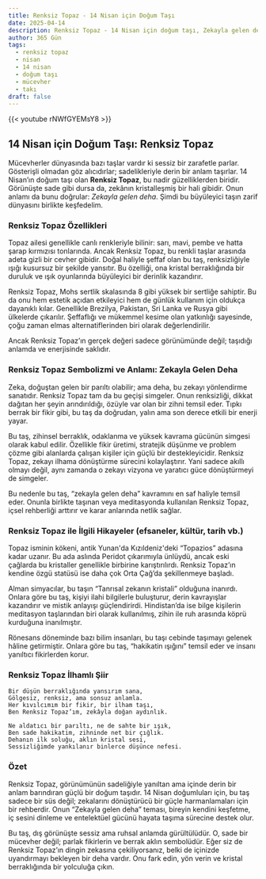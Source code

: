 ```yaml
---
title: Renksiz Topaz - 14 Nisan için Doğum Taşı
date: 2025-04-14
description: Renksiz Topaz - 14 Nisan için doğum taşı, Zekayla gelen deha sembolü. Bu özel taşın derin anlamını öğrenin.
author: 365 Gün
tags:
  - renksiz topaz
  - nisan
  - 14 nisan
  - doğum taşı
  - mücevher
  - takı
draft: false
---
```


{{< youtube rNWfGYEMsY8 >}}

## 14 Nisan için Doğum Taşı: Renksiz Topaz

Mücevherler dünyasında bazı taşlar vardır ki sessiz bir zarafetle parlar. Gösterişli olmadan göz alıcıdırlar; sadelikleriyle derin bir anlam taşırlar. 14 Nisan’ın doğum taşı olan **Renksiz Topaz**, bu nadir güzelliklerden biridir. Görünüşte sade gibi dursa da, zekânın kristalleşmiş bir hali gibidir. Onun anlamı da bunu doğrular: _Zekayla gelen deha_. Şimdi bu büyüleyici taşın zarif dünyasını birlikte keşfedelim.

### Renksiz Topaz Özellikleri

Topaz ailesi genellikle canlı renkleriyle bilinir: sarı, mavi, pembe ve hatta şarap kırmızısı tonlarında. Ancak Renksiz Topaz, bu renkli taşlar arasında adeta gizli bir cevher gibidir. Doğal haliyle şeffaf olan bu taş, renksizliğiyle ışığı kusursuz bir şekilde yansıtır. Bu özelliği, ona kristal berraklığında bir duruluk ve ışık oyunlarında büyüleyici bir derinlik kazandırır.

Renksiz Topaz, Mohs sertlik skalasında 8 gibi yüksek bir sertliğe sahiptir. Bu da onu hem estetik açıdan etkileyici hem de günlük kullanım için oldukça dayanıklı kılar. Genellikle Brezilya, Pakistan, Sri Lanka ve Rusya gibi ülkelerde çıkarılır. Şeffaflığı ve mükemmel kesime olan yatkınlığı sayesinde, çoğu zaman elmas alternatiflerinden biri olarak değerlendirilir.

Ancak Renksiz Topaz’ın gerçek değeri sadece görünümünde değil; taşıdığı anlamda ve enerjisinde saklıdır.

### Renksiz Topaz Sembolizmi ve Anlamı: Zekayla Gelen Deha

Zeka, doğuştan gelen bir parıltı olabilir; ama deha, bu zekayı yönlendirme sanatıdır. Renksiz Topaz tam da bu geçişi simgeler. Onun renksizliği, dikkat dağıtan her şeyin arındırıldığı, özüyle var olan bir zihni temsil eder. Tıpkı berrak bir fikir gibi, bu taş da doğrudan, yalın ama son derece etkili bir enerji yayar.

Bu taş, zihinsel berraklık, odaklanma ve yüksek kavrama gücünün simgesi olarak kabul edilir. Özellikle fikir üretimi, stratejik düşünme ve problem çözme gibi alanlarda çalışan kişiler için güçlü bir destekleyicidir. Renksiz Topaz, zekayı ilhama dönüştürme sürecini kolaylaştırır. Yani sadece akıllı olmayı değil, aynı zamanda o zekayı vizyona ve yaratıcı güce dönüştürmeyi de simgeler.

Bu nedenle bu taş, “zekayla gelen deha” kavramını en saf haliyle temsil eder. Onunla birlikte taşınan veya meditasyonda kullanılan Renksiz Topaz, içsel rehberliği arttırır ve karar anlarında netlik sağlar.

### Renksiz Topaz ile İlgili Hikayeler (efsaneler, kültür, tarih vb.)

Topaz isminin kökeni, antik Yunan'da Kızıldeniz'deki “Topazios” adasına kadar uzanır. Bu ada aslında Peridot çıkarımıyla ünlüydü, ancak eski çağlarda bu kristaller genellikle birbirine karıştırılırdı. Renksiz Topaz’ın kendine özgü statüsü ise daha çok Orta Çağ’da şekillenmeye başladı.

Alman simyacılar, bu taşın “Tanrısal zekanın kristali” olduğuna inanırdı. Onlara göre bu taş, kişiyi ilahi bilgilerle buluşturur, derin kavrayışlar kazandırır ve mistik anlayışı güçlendirirdi. Hindistan’da ise bilge kişilerin meditasyon taşlarından biri olarak kullanılmış, zihin ile ruh arasında köprü kurduğuna inanılmıştır.

Rönesans döneminde bazı bilim insanları, bu taşı cebinde taşımayı gelenek hâline getirmiştir. Onlara göre bu taş, “hakikatin ışığını” temsil eder ve insanı yanıltıcı fikirlerden korur.

### Renksiz Topaz İlhamlı Şiir

```
Bir düşün berraklığında yansırım sana,
Gölgesiz, renksiz, ama sonsuz anlamla.
Her kıvılcımım bir fikir, bir ilham taşı,
Ben Renksiz Topaz’ım, zekâyla doğan aydınlık.

Ne aldatıcı bir parıltı, ne de sahte bir ışık,
Ben sade hakikatim, zihninde net bir çığlık.
Dehanın ilk soluğu, aklın kristal sesi,
Sessizliğimde yankılanır binlerce düşünce nefesi.
```

### Özet

Renksiz Topaz, görünümünün sadeliğiyle yanıltan ama içinde derin bir anlam barındıran güçlü bir doğum taşıdır. 14 Nisan doğumluları için, bu taş sadece bir süs değil; zekalarını dönüştürücü bir güçle harmanlamaları için bir rehberdir. Onun “Zekayla gelen deha” teması, bireyin kendini keşfetme, iç sesini dinleme ve entelektüel gücünü hayata taşıma sürecine destek olur.

Bu taş, dış görünüşte sessiz ama ruhsal anlamda gürültülüdür. O, sade bir mücevher değil; parlak fikirlerin ve berrak aklın sembolüdür. Eğer siz de Renksiz Topaz’ın dingin zekasına çekiliyorsanız, belki de içinizde uyandırmayı bekleyen bir deha vardır. Onu fark edin, yön verin ve kristal berraklığında bir yolculuğa çıkın.
